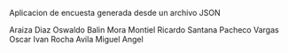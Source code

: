 Aplicacion de encuesta generada desde un archivo JSON

Araiza Diaz Oswaldo Balin
Mora Montiel Ricardo Santana
Pacheco Vargas Oscar Ivan
Rocha Avila Miguel Angel
